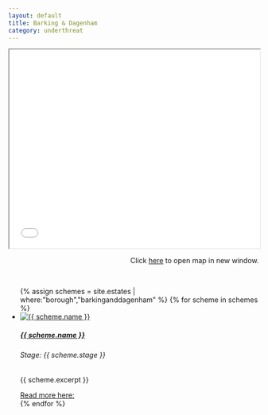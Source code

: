 ```yaml
---
layout: default
title: Barking & Dagenham 
category: underthreat
---
```

<div class="col">
<div class="embed-responsive embed-responsive-16by9">
<iframe src="{{ site.baseurl }}/underthreat/barkinganddagenhammap.html" width="100%" height="400px"></iframe>
</div>
<p align="right">Click <a href="{{ site.baseurl }}/underthreat/barkinganddagenhammap.html">here</a> to open map in new window.</p>
</div>
<br>

<div class="col">
              <ul class="row list-unstyled justify-content-center">
{% assign schemes = site.estates | where:"borough","barkinganddagenham" %}
  {% for scheme in schemes %}
                <li class="col-5" data-aos="fade-up">
                  <div class="card card-sm">
                    <a href="{{ scheme.url }}">
                      <img class="card-img-top" src="{{ scheme.images.first }}" alt="{{ scheme.name }}">
                    </a>
		    <div class="card-body">
                        <a href="{{ scheme.url }}">
                      <h5 class="card-title">{{ scheme.name }}</h5>
		      </a>
		      <h6 class="card-subtitle mb-2 {% if scheme.stage == 'Preparation' %}text-warning{% elsif scheme.stage == 'Implementation' %}text-danger{% elsif scheme.stage == 'Proposal' %}text-success{% endif %}">Stage: {{ scheme.stage }}</h6>
		      <p class="card-text">{{ scheme.excerpt }}</p>
                      <a target="_blank" href="{{ scheme.url }}" data-toggle="tooltip" data-placement="top" title="Open in new tab">Read more here: <i class="icon-popup"></i></a>
                  </div>
                  </div>
                </li>
{% endfor %}
              </ul>
</div>

